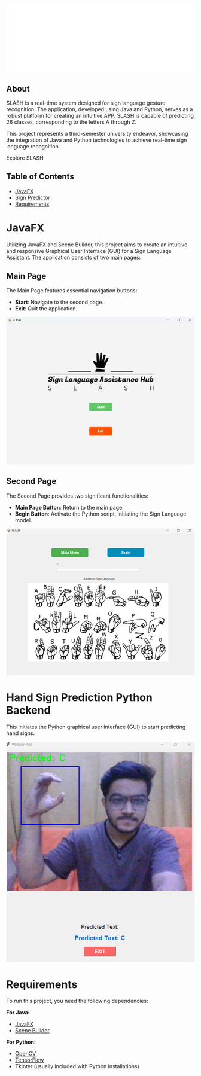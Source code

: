 

![SLASH LOGO](img/logo_white.jpg)

## About
SLASH is a real-time system designed for sign language gesture recognition. The application, developed using Java and Python, serves as a robust platform for creating an intuitive APP. SLASH is capable of predicting 26 classes, corresponding to the letters A through Z.

This project represents  a third-semester university endeavor, showcasing the integration of Java and Python technologies to achieve real-time sign language recognition.

Explore SLASH 


## Table of Contents
- [JavaFX](#JavaFX)
- [Sign Predictor](#python-backend-for-hand-sign-prediction)
- [Requirements](#requirements)
# JavaFX 

Utilizing JavaFX and Scene Builder, this project aims to create an intuitive and responsive Graphical User Interface (GUI) for a Sign Language Assistant. The application consists of two main pages:

## Main Page

The Main Page features essential navigation buttons:
- **Start**: Navigate to the second page.
- **Exit**: Quit the application.

<p align="center">
  <img alt="Main Page" src="img/main_page.jpg">
</p>

## Second Page

The Second Page provides two significant functionalities:
- **Main Page Button**: Return to the main page.
- **Begin Button**: Activate the Python script, initiating the Sign Language model.

<p align="center">
  <img alt="Second Page" src="img/second_page.jpg">
</p>

# Hand Sign Prediction Python Backend
This initiates the Python graphical user interface (GUI) to start predicting hand signs.
<p align="center">
  <img alt="Hand Sign Prediction" src="img/tst2.jpg">
</p>

# Requirements

To run this project, you need the following dependencies:

**For Java:**
- [JavaFX](https://openjfx.io/)
- [Scene Builder](https://gluonhq.com/products/scene-builder/)

**For Python:**
- [OpenCV](https://pypi.org/project/opencv-python/)
- [TensorFlow](https://www.tensorflow.org/install)
- Tkinter (usually included with Python installations)



